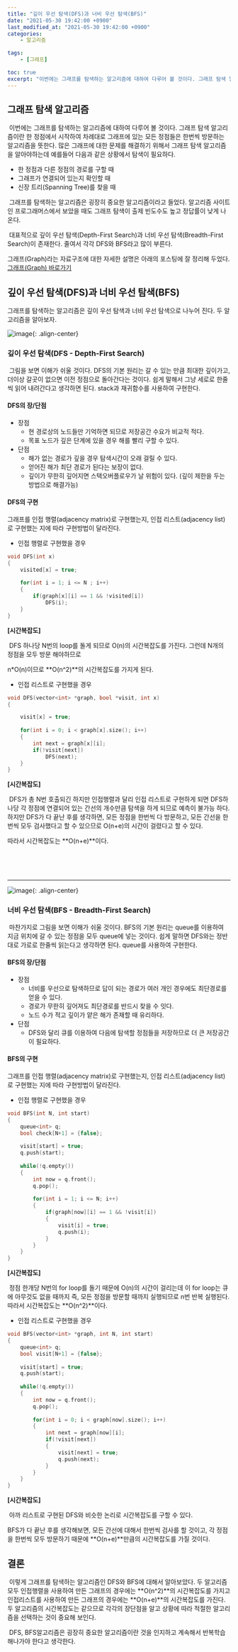 ```yaml
---
title: "깊이 우선 탐색(DFS)과 너비 우선 탐색(BFS)"
date: "2021-05-30 19:42:00 +0900"
last_modified_at: "2021-05-30 19:42:00 +0900"
categories:
    - 알고리즘

tags:
    - [그래프]

toc: true
excerpt: "이번에는 그래프를 탐색하는 알고리즘에 대하여 다루어 볼 것이다. 그래프 탐색 알고리즘이란 한 정점에서 시작하여 차례대로 그래프에 있는 모든 정점들은 한번씩 방문하는 알고리즘을 뜻한다. 많은 그래프에 대한 문제를 해결하기 위해서 그래프 탐색 알고리즘을 알아야하는데 예를들어 다음과 같은 상황에서 탐색이 필요하다."
---
```


## 그래프 탐색 알고리즘

 이번에는 그래프를 탐색하는 알고리즘에 대하여 다루어 볼 것이다. 그래프 탐색 알고리즘이란 한 정점에서 시작하여 차례대로 그래프에 있는 모든 정점들은 한번씩 방문하는 알고리즘을 뜻한다. 많은 그래프에 대한 문제를 해결하기 위해서 그래프 탐색 알고리즘을 알아야하는데 예를들어 다음과 같은 상황에서 탐색이 필요하다.

-   한 정점과 다른 정점의 경로를 구할 때
-   그래프가 연결되어 있는지 확인할 때
-   신장 트리(Spanning Tree)를 찾을 때

 그래프를 탐색하는 알고리즘은 굉장히 중요한 알고리즘이라고 들었다. 알고리즘 사이트인 프로그래머스에서 보았을 때도 그래프 탐색이 출제 빈도수도 높고 정답률이 낮게 나온다.

 대표적으로 깊이 우선 탐색(Depth-First Search)과 너비 우선 탐색(Breadth-First Search)이 존재한다. 줄여서 각각 DFS와 BFS라고 많이 부른다.

그래프(Graph)라는 자료구조에 대한 자세한 설명은 아래의 포스팅에 잘 정리해 두었다.<br>
[그래프(Graph) 바로가기](https://culrry.github.io/%EC%9E%90%EB%A3%8C%EA%B5%AC%EC%A1%B0/Graph/)


## 깊이 우선 탐색(DFS)과 너비 우선 탐색(BFS)


그래프를 탐색하는 알고리즘은 깊이 우선 탐색과 너비 우선 탐색으로 나누어 진다. 두 알고리즘을 알아보자.

![image](https://blog.kakaocdn.net/dn/TJafT/btq53RxBHk6/l5ZyDuc4WR7y4Dz4xLku2k/img.gif){: .align-center}

### **깊이 우선 탐색(DFS - Depth-First Search)**

 그림을 보면 이해가 쉬울 것이다. DFS의 기본 원리는 갈 수 있는 만큼 최대한 깊이가고, 더이상 갈곳이 없으면 이전 정점으로 돌아간다는 것이다. 쉽게 말해서 그냥 세로로 한줄씩 읽어 내려간다고 생각하면 된다. stack과 재귀함수를 사용하여 구현한다.

#### **DFS의 장/단점**

-   장점
    -   현 경로상의 노드들만 기억하면 되므로 저장공간 수요가 비교적 적다.
    -   목표 노드가 깊은 단계에 있을 경우 해를 빨리 구할 수 있다.
-   단점
    -   해가 없는 경로가 깊을 경우 탐색시간이 오래 걸릴 수 있다.
    -   얻어진 해가 최단 경로가 된다는 보장이 없다.
    -   깊이가 무한히 깊어지면 스택오버플로우가 날 위험이 있다. (깊이 제한을 두는 방법으로 해결가능)

#### **DFS의 구현**

그래프를 인접 행렬(adjacency matrix)로 구현했는지, 인접 리스트(adjacency list)로 구현했는 지에 따라 구현방법이 달라진다.

-   인접 행렬로 구현했을 경우

```c++
void DFS(int x)
{
    visited[x] = true;
    
    for(int i = 1; i <= N ; i++)
    {
    	if(graph[x][i] == 1 && !visited[i])
    		DFS(i);
    }
}
```

**\[시간복잡도\]**

 DFS 하나당 N번의 loop를 돌게 되므로 O(n)의 시간복잡도를 가진다. 그런데 N개의 정점을 모두 방문 해야하므로

n\*O(n)이므로 **O(n^2)**의 시간복잡도를 가지게 된다.

-   인접 리스트로 구현했을 경우

```c++
void DFS(vector<int> *graph, bool *visit, int x) 
{

    visit[x] = true;
    
    for(int i = 0; i < graph[x].size(); i++)
    {
    	int next = graph[x][i];
        if(!visit[next])
        	DFS(next);
    }
}
```

**\[시간복잡도\]**

 DFS가 총 N번 호출되긴 하지만 인접행렬과 달리 인접 리스트로 구현하게 되면 DFS하나당 각 정점에 연결되어 있는 간선의 개수만큼 탐색을 하게 되므로 예측이 불가능 하다. 하지만 DFS가 다 끝난 후를 생각하면, 모든 정점을 한번씩 다 방문하고, 모든 간선을 한번씩 모두 검사했다고 할 수 있으므로 O(n+e)의 시간이 걸렸다고 할 수 있다.

따라서 시간복잡도는 **O(n+e)**이다.   


​        
​     
​     

---

![image](https://blog.kakaocdn.net/dn/ddKphh/btq52wHI45p/1LkoIejc0b50lbvV8aAlX0/img.gif){: .align-center}

### **너비 우선 탐색(BFS - Breadth-First Search)**

 마찬가지로 그림을 보면 이해가 쉬울 것이다. BFS의 기본 원리는 queue를 이용하여 지금 위치에 갈 수 있는 정점을 모두 queue에 넣는 것이다. 쉽게 말하면 DFS와는 정반대로 가로로 한줄씩 읽는다고 생각하면 된다. queue를 사용하여 구현한다.

#### **BFS의 장/단점**

-   장점
    -   너비를 우선으로 탐색하므로 답이 되는 경로가 여러 개인 경우에도 최단경로를 얻을 수 있다.
    -   경로가 무한히 깊어져도 최단경로를 반드시 찾을 수 잇다.
    -   노드 수가 적고 깊이가 얕은 해가 존재할 때 유리하다.
-   단점
    -   DFS와 달리 큐를 이용하여 다음에 탐색할 정점들을 저장하므로 더 큰 저장공간이 필요하다.

#### **BFS의 구현**

그래프를 인접 행렬(adjacency matrix)로 구현했는지, 인접 리스트(adjacency list)로 구현했는 지에 따라 구현방법이 달라진다.

-   인접 행렬로 구현했을 경우

```c++
void BFS(int N, int start)
{
    queue<int> q;
    bool check[N+1] = {false};
    
    visit[start] = true;
    q.push(start);
    
    while(!q.empty())
    {
    	int now = q.front();
        q.pop();
        
        for(int i = 1; i <= N; i++)
        {
        	if(graph[now][i] == 1 && !visit[i])
            {
            	visit[i] = true;
                q.push(i);
            }
        }
    }
}
```

**\[시간복잡도\]**

 정점 한개당 N번의 for loop를 돌기 때문에 O(n)의 시간이 걸리는데 이 for loop는 큐에 아무것도 없을 때까지 즉, 모든 정점을 방문할 때까지 실행되므로 n번 반복 실행된다. 따라서 시간복잡도는 **O(n^2)**이다.

-   인접 리스트로 구현했을 경우

```c++
void BFS(vector<int> *graph, int N, int start)
{
    queue<int> q;
    bool visit[N+1] = {false};
    
    visit[start] = true;
    q.push(start);
    
    while(!q.empty())
    {
    	int now = q.front();
        q.pop();
        
        for(int i = 0; i < graph[now].size(); i++)
        {
            int next = graph[now][i];
            if(!visit[next])
            {
            	visit[next] = true;
                q.push(next);
            }
        }
    }
}
```

**\[시간복잡도\]**

 아까 리스트로 구현된 DFS와 비슷한 논리로 시간복잡도를 구할 수 있다.

BFS가 다 끝난 후를 생각해보면, 모든 간선에 대해서 한번씩 검사를 할 것이고, 각 정점을 한번씩 모두 방문하기 때문에 **O(n+e)**만큼의 시간복잡도를 가질 것이다.

## 결론

 이렇게 그래프를 탐색하는 알고리즘인 DFS와 BFS에 대해서 알아보았다. 두 알고리즘 모두 인접행렬을 사용하여 만든 그래프의 경우에는 **O(n^2)**의 시간복잡도를 가지고 인접리스트를 사용하여 만든 그래프의 경우에는 **O(n+e)**의 시간복잡도를 가진다. 두 알고리즘의 시간복잡도는 같으므로 각각의 장단점을 알고 상황에 따라 적절한 알고리즘을 선택하는 것이 중요해 보인다.

 DFS, BFS알고리즘은 굉장히 중요한 알고리즘이란 것을 인지하고 계속해서 반복학습 해나가야 한다고 생각한다.
